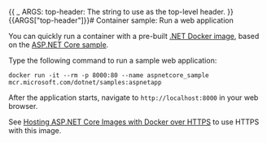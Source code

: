{{
    _ ARGS:
      top-header: The string to use as the top-level header.
}}{{ARGS["top-header"]}}# Container sample: Run a web application

You can quickly run a container with a pre-built [.NET Docker image](https://hub.docker.com/_/microsoft-dotnet-samples/), based on the [ASP.NET Core sample](https://github.com/dotnet/dotnet-docker/blob/main/samples/aspnetapp/README.md).

Type the following command to run a sample web application:

```console
docker run -it --rm -p 8000:80 --name aspnetcore_sample mcr.microsoft.com/dotnet/samples:aspnetapp
```

After the application starts, navigate to `http://localhost:8000` in your web browser.

See [Hosting ASP.NET Core Images with Docker over HTTPS](https://github.com/dotnet/dotnet-docker/blob/main/samples/host-aspnetcore-https.md) to use HTTPS with this image.
